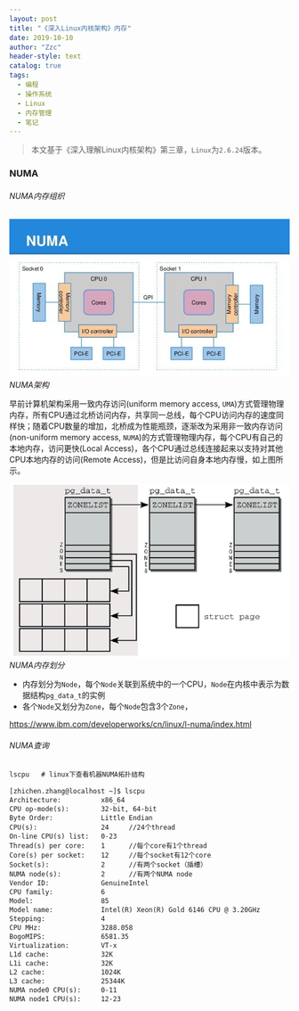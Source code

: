 ```yaml
---
layout: post
title: "《深入Linux内核架构》内存"
date: 2019-10-10
author: "Zzc"
header-style: text
catalog: true
tags:
  - 编程
  - 操作系统
  - Linux
  - 内存管理
  - 笔记
---
```


> 本文基于《深入理解Linux内核架构》第三章，`Linux`为`2.6.24`版本。

### NUMA

###### NUMA内存组织

![img](/img/in-post/post-memory-management/201910101521.jpg)
*NUMA架构*

早前计算机架构采用一致内存访问(uniform memory access, `UMA`)方式管理物理内存，所有CPU通过北桥访问内存，共享同一总线，每个CPU访问内存的速度同样快；随着CPU数量的增加，北桥成为性能瓶颈，逐渐改为采用非一致内存访问(non-uniform memory access, `NUMA`)的方式管理物理内存，每个CPU有自己的本地内存，访问更快(Local Access)，各个CPU通过总线连接起来以支持对其他CPU本地内存的访问(Remote Access)，但是比访问自身本地内存慢，如上图所示。

![img](/img/in-post/post-memory-management/201910101625.png)
*NUMA内存划分*

- 内存划分为`Node`，每个`Node`关联到系统中的一个CPU，`Node`在内核中表示为数据结构`pg_data_t`的实例
- 各个`Node`又划分为`Zone`，每个`Node`包含3个`Zone`，

https://www.ibm.com/developerworks/cn/linux/l-numa/index.html

###### NUMA查询

```shell
lscpu   # linux下查看机器NUMA拓扑结构
```

```
[zhichen.zhang@localhost ~]$ lscpu
Architecture:          x86_64
CPU op-mode(s):        32-bit, 64-bit
Byte Order:            Little Endian
CPU(s):                24     //24个thread
On-line CPU(s) list:   0-23
Thread(s) per core:    1      //每个core有1个thread
Core(s) per socket:    12     //每个socket有12个core
Socket(s):             2      //有两个socket（插槽）
NUMA node(s):          2      //有两个NUMA node
Vendor ID:             GenuineIntel
CPU family:            6
Model:                 85
Model name:            Intel(R) Xeon(R) Gold 6146 CPU @ 3.20GHz
Stepping:              4
CPU MHz:               3288.058
BogoMIPS:              6581.35
Virtualization:        VT-x
L1d cache:             32K
L1i cache:             32K
L2 cache:              1024K
L3 cache:              25344K
NUMA node0 CPU(s):     0-11
NUMA node1 CPU(s):     12-23
```

